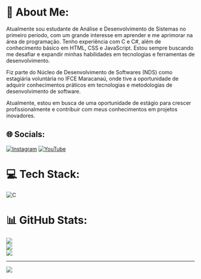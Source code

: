 # 💫 About Me:
Atualmente sou estudante de Análise e Desenvolvimento de Sistemas no primeiro período, com um grande interesse em aprender e me aprimorar na área de programação. 
Tenho experiência com C e C#, além de conhecimento básico em HTML, CSS e JavaScript. 
Estou sempre buscando me desafiar e expandir minhas habilidades em tecnologias e ferramentas de desenvolvimento.

Fiz parte do Núcleo de Desenvolvimento de Softwares (NDS) como estagiária voluntária no IFCE Maracanaú, onde tive a oportunidade de adquirir conhecimentos práticos em tecnologias e metodologias de desenvolvimento de software.

Atualmente, estou em busca de uma oportunidade de estágio para crescer profissionalmente e contribuir com meus conhecimentos em projetos inovadores.

## 🌐 Socials:
[![Instagram](https://img.shields.io/badge/Instagram-%23E4405F.svg?logo=Instagram&logoColor=white)](https://instagram.com/https://instagram.com/paulinha_pc9?igshid=MzMyNGUyNmU2YQ%3D%3D) [![YouTube](https://img.shields.io/badge/YouTube-%23FF0000.svg?logo=YouTube&logoColor=white)](https://youtube.com/@UCApha1rzbSzbn1FX3EbUvnw) 

# 💻 Tech Stack:
![C](https://img.shields.io/badge/c-%2300599C.svg?style=for-the-badge&logo=c&logoColor=white)
# 📊 GitHub Stats:
![](https://github-readme-stats.vercel.app/api?username=AnaMonteirodev&theme=dracula&hide_border=false&include_all_commits=false&count_private=false)<br/>
![](https://github-readme-streak-stats.herokuapp.com/?user=AnaMonteirodev&theme=dracula&hide_border=false)<br/>
![](https://github-readme-stats.vercel.app/api/top-langs/?username=AnaMonteirodev&theme=dracula&hide_border=false&include_all_commits=false&count_private=false&layout=compact)

---
[![](https://visitcount.itsvg.in/api?id=AnaMonteirodev&icon=0&color=0)](https://visitcount.itsvg.in)

<!-- Proudly created with GPRM ( https://gprm.itsvg.in ) -->
